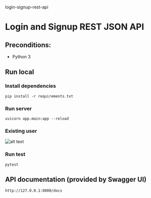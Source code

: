login-signup-rest-api
# Login and Signup REST JSON API

## Preconditions:

- Python 3

## Run local

### Install dependencies

```
pip install -r requirements.txt
```

### Run server

```
uvicorn app.main:app --reload
```

### Existing user

![alt text](https://cdn.discordapp.com/attachments/583731026363416576/1073998731415916594/image.png)

### Run test

```
pytest 
```

## API documentation (provided by Swagger UI)

```
http://127.0.0.1:8000/docs
```